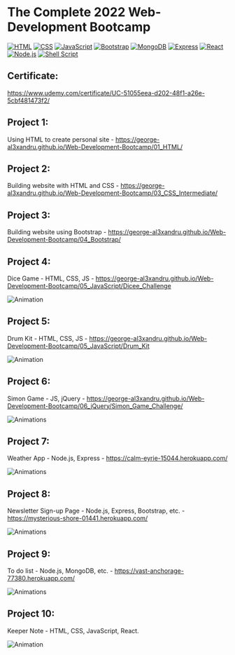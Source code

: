 # The Complete 2022 Web-Development Bootcamp

[![HTML](https://img.shields.io/badge/HTML-239120?style=for-the-badge&logo=html5&logoColor=white)](https://html.com/)
[![CSS](https://img.shields.io/badge/CSS-239120?&style=for-the-badge&logo=css3&logoColor=white)](https://www.free-css.com/)
[![JavaScript](https://img.shields.io/badge/JavaScript-F7DF1E?style=for-the-badge&logo=javascript&logoColor=black)](https://www.javascript.com/)
[![Bootstrap](https://img.shields.io/badge/Bootstrap-563D7C?style=for-the-badge&logo=bootstrap&logoColor=white)](https://getbootstrap.com/)
[![MongoDB](
https://img.shields.io/badge/MongoDB-4EA94B?style=for-the-badge&logo=mongodb&logoColor=white)](https://www.mongodb.com/)
[![Express](https://img.shields.io/badge/Express.js-404D59?style=for-the-badge)](http://expressjs.com/)
[![React](
https://img.shields.io/badge/React-20232A?style=for-the-badge&logo=react&logoColor=61DAFB)](https://reactjs.org/)
[![Node.js](https://img.shields.io/badge/Node.js-43853D?style=for-the-badge&logo=node.js&logoColor=white)](https://nodejs.org/)
[![Shell Script](https://img.shields.io/badge/Shell_Script-121011?style=for-the-badge&logo=gnu-bash&logoColor=white)](https://www.shellscript.sh/)

## Certificate:

https://www.udemy.com/certificate/UC-51055eea-d202-48f1-a26e-5cbf481473f2/


## Project 1: 

Using HTML to create personal site - https://george-al3xandru.github.io/Web-Development-Bootcamp/01_HTML/

## Project 2: 

Building website with HTML and CSS - https://george-al3xandru.github.io/Web-Development-Bootcamp/03_CSS_Intermediate/

## Project 3: 

Building website using Bootstrap - https://george-al3xandru.github.io/Web-Development-Bootcamp/04_Bootstrap/

## Project 4: 

Dice Game - HTML, CSS, JS - https://george-al3xandru.github.io/Web-Development-Bootcamp/05_JavaScript/Dicee_Challenge

![Animation](https://user-images.githubusercontent.com/106253049/174560636-71aeb23f-efe4-4e4d-9968-321ba52b3b9f.gif)

## Project 5: 

Drum Kit - HTML, CSS, JS - https://george-al3xandru.github.io/Web-Development-Bootcamp/05_JavaScript/Drum_Kit

![Animation](https://user-images.githubusercontent.com/106253049/174646740-3a163725-6edc-4b3f-8b7e-3743ffaf1115.gif)

## Project 6: 

Simon Game - JS, jQuery - https://george-al3xandru.github.io/Web-Development-Bootcamp/06_jQuery/Simon_Game_Challenge/

![Animations](https://user-images.githubusercontent.com/106253049/174775348-c455b21e-07a5-4252-b19b-a8b724e360c7.gif)

## Project 7: 

Weather App - Node.js, Express - https://calm-eyrie-15044.herokuapp.com/

![Animations](https://user-images.githubusercontent.com/106253049/176192513-44f1c381-4baf-4f4a-b10c-e919f55bccad.gif)

## Project 8:

Newsletter Sign-up Page - Node.js, Express, Bootstrap, etc. - https://mysterious-shore-01441.herokuapp.com/

![Animations](https://user-images.githubusercontent.com/106253049/176145248-f6cc3567-e507-4ef8-81c0-3e9bd16f7ec3.gif)

## Project 9: 

To do list - Node.js, MongoDB, etc. - https://vast-anchorage-77380.herokuapp.com/

![Animations](https://user-images.githubusercontent.com/106253049/177490740-a9c925dc-35cf-4769-9974-9d76f9eca1c5.gif)

## Project 10: 

Keeper Note - HTML, CSS, JavaScript, React.

![Animation](https://user-images.githubusercontent.com/106253049/179223426-a07f1156-e95f-4423-b25c-afdfb4d52dba.gif)

